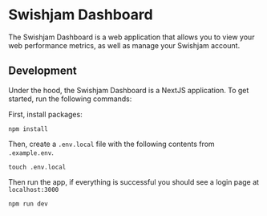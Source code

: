 # Swishjam Dashboard

The Swishjam Dashboard is a web application that allows you to view your web performance metrics, as well as manage your Swishjam account.

## Development

Under the hood, the Swishjam Dashboard is a NextJS application. To get started, run the following commands:

First, install packages:

```
npm install
```

Then, create a `.env.local` file with the following contents from `.example.env`.

```
touch .env.local
```

Then run the app, if everything is successful you should see a login page at `localhost:3000`

```bash
npm run dev
```